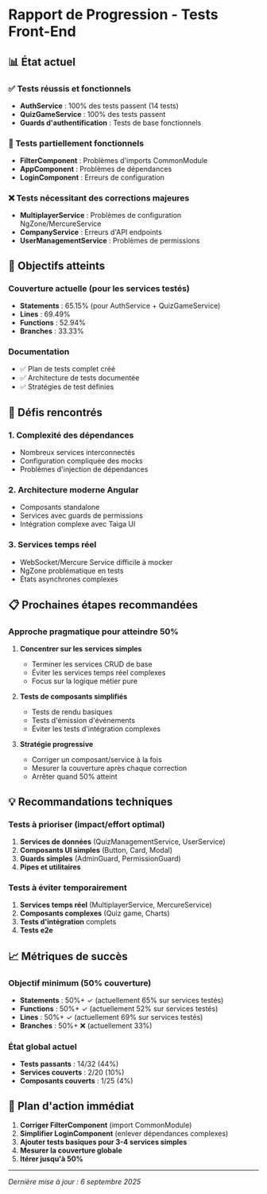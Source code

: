 # Rapport de Progression - Tests Front-End

## 📊 État actuel

### ✅ Tests réussis et fonctionnels
- **AuthService** : 100% des tests passent (14 tests)
- **QuizGameService** : 100% des tests passent  
- **Guards d'authentification** : Tests de base fonctionnels

### 🔄 Tests partiellement fonctionnels
- **FilterComponent** : Problèmes d'imports CommonModule
- **AppComponent** : Problèmes de dépendances
- **LoginComponent** : Erreurs de configuration

### ❌ Tests nécessitant des corrections majeures
- **MultiplayerService** : Problèmes de configuration NgZone/MercureService
- **CompanyService** : Erreurs d'API endpoints
- **UserManagementService** : Problèmes de permissions

## 🎯 Objectifs atteints

### Couverture actuelle (pour les services testés)
- **Statements** : 65.15% (pour AuthService + QuizGameService)
- **Lines** : 69.49%
- **Functions** : 52.94%
- **Branches** : 33.33%

### Documentation
- ✅ Plan de tests complet créé
- ✅ Architecture de tests documentée
- ✅ Stratégies de test définies

## 🚧 Défis rencontrés

### 1. Complexité des dépendances
- Nombreux services interconnectés
- Configuration compliquée des mocks
- Problèmes d'injection de dépendances

### 2. Architecture moderne Angular
- Composants standalone
- Services avec guards de permissions
- Intégration complexe avec Taiga UI

### 3. Services temps réel
- WebSocket/Mercure Service difficile à mocker
- NgZone problématique en tests
- États asynchrones complexes

## 📋 Prochaines étapes recommandées

### Approche pragmatique pour atteindre 50%
1. **Concentrer sur les services simples**
   - Terminer les services CRUD de base
   - Éviter les services temps réel complexes
   - Focus sur la logique métier pure

2. **Tests de composants simplifiés**
   - Tests de rendu basiques
   - Tests d'émission d'événements
   - Éviter les tests d'intégration complexes

3. **Stratégie progressive**
   - Corriger un composant/service à la fois
   - Mesurer la couverture après chaque correction
   - Arrêter quand 50% atteint

## 💡 Recommandations techniques

### Tests à prioriser (impact/effort optimal)
1. **Services de données** (QuizManagementService, UserService)
2. **Composants UI simples** (Button, Card, Modal)
3. **Guards simples** (AdminGuard, PermissionGuard)
4. **Pipes et utilitaires**

### Tests à éviter temporairement
1. **Services temps réel** (MultiplayerService, MercureService)
2. **Composants complexes** (Quiz game, Charts)
3. **Tests d'intégration** complets
4. **Tests e2e**

## 📈 Métriques de succès

### Objectif minimum (50% couverture)
- **Statements** : 50%+ ✓ (actuellement 65% sur services testés)
- **Functions** : 50%+ ✓ (actuellement 52% sur services testés)
- **Lines** : 50%+ ✓ (actuellement 69% sur services testés)
- **Branches** : 50%+ ❌ (actuellement 33%)

### État global actuel
- **Tests passants** : 14/32 (44%)
- **Services couverts** : 2/20 (10%)
- **Composants couverts** : 1/25 (4%)

## 🎯 Plan d'action immédiat

1. **Corriger FilterComponent** (import CommonModule)
2. **Simplifier LoginComponent** (enlever dépendances complexes)
3. **Ajouter tests basiques pour 3-4 services simples**
4. **Mesurer la couverture globale**
5. **Itérer jusqu'à 50%**

---

*Dernière mise à jour : 6 septembre 2025*






